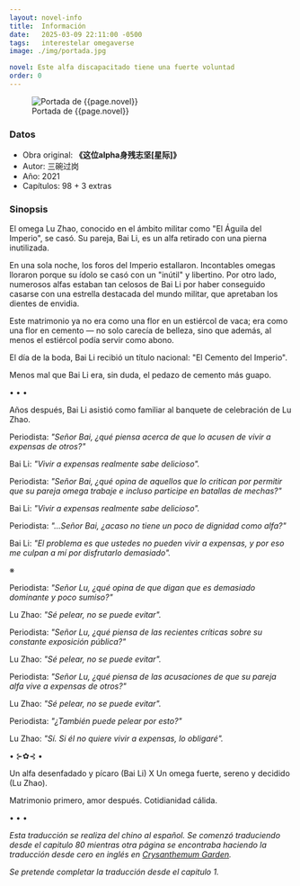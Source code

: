 ```yaml
---
layout: novel-info
title:  Información
date:   2025-03-09 22:11:00 -0500
tags:   interestelar omegaverse
image: ./img/portada.jpg

novel: Este alfa discapacitado tiene una fuerte voluntad
order: 0
---
```


<figure>
<img src="{{ page.image }}" alt="Portada de {{page.novel}}">
<figcaption>Portada de {{page.novel}}</figcaption>
</figure>

### Datos

- Obra original: **《这位alpha身残志坚[星际]》**
- Autor: 三碗过岗
- Año: 2021
- Capítulos: 98 + 3 extras

### Sinopsis

El omega Lu Zhao, conocido en el ámbito militar como "El Águila del Imperio", se casó. Su pareja, Bai Li, es un alfa retirado con una pierna inutilizada.

En una sola noche, los foros del Imperio estallaron. Incontables omegas lloraron porque su ídolo se casó con un "inútil" y libertino. Por otro lado, numerosos alfas estaban tan celosos de Bai Li por haber conseguido casarse con una estrella destacada del mundo militar, que apretaban los dientes de envidia.

Este matrimonio ya no era como una flor en un estiércol de vaca; era como una flor en cemento — no solo carecía de belleza, sino que además, al menos el estiércol podía servir como abono.

El día de la boda, Bai Li recibió un título nacional: "El Cemento del Imperio".

Menos mal que Bai Li era, sin duda, el pedazo de cemento más guapo.

• • •

Años después, Bai Li asistió como familiar al banquete de celebración de Lu Zhao.

Periodista: _"Señor Bai, ¿qué piensa acerca de que lo acusen de vivir a expensas de otros?"_

Bai Li: _"Vivir a expensas realmente sabe delicioso"._

Periodista: _"Señor Bai, ¿qué opina de aquellos que lo critican por permitir que su pareja omega trabaje e incluso participe en batallas de mechas?"_

Bai Li: _"Vivir a expensas realmente sabe delicioso"._

Periodista: _"...Señor Bai, ¿acaso no tiene un poco de dignidad como alfa?"_

Bai Li: _"El problema es que ustedes no pueden vivir a expensas, y por eso me culpan a mí por disfrutarlo demasiado"._

※

Periodista: _"Señor Lu, ¿qué opina de que digan que es demasiado dominante y poco sumiso?"_

Lu Zhao: _"Sé pelear, no se puede evitar"._

Periodista: _"Señor Lu, ¿qué piensa de las recientes críticas sobre su constante exposición pública?"_

Lu Zhao: _"Sé pelear, no se puede evitar"._

Periodista: _"Señor Lu, ¿qué piensa de las acusaciones de que su pareja alfa vive a expensas de otros?"_

Lu Zhao: _"Sé pelear, no se puede evitar"._

Periodista: _"¿También puede pelear por esto?"_

Lu Zhao: _"Sí. Si él no quiere vivir a expensas, lo obligaré"._

• ⊱✿⊰ •

Un alfa desenfadado y pícaro (Bai Li) X Un omega fuerte, sereno y decidido (Lu Zhao).

Matrimonio primero, amor después. Cotidianidad cálida.

• • •

_Esta traducción se realiza del chino al español. Se comenzó traduciendo desde el capitulo 80 mientras otra página se encontraba haciendo la traducción desde cero en inglés en [Crysanthemum Garden](https://chrysanthemumgarden.com/novel-tl/taddpd/taddpd-01/)._

_Se pretende completar la traducción desde el capitulo 1._